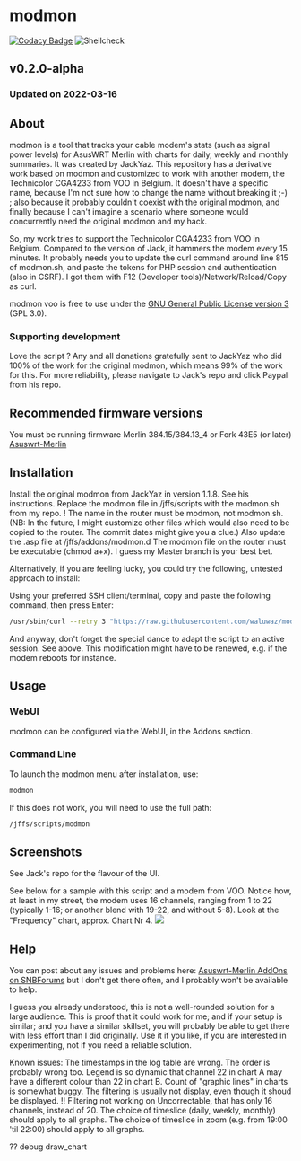 # modmon
[![Codacy Badge](https://api.codacy.com/project/badge/Grade/91af8db9cd354643a8ef6a7117be90fb)](https://www.codacy.com/app/jackyaz/modmon?utm_source=github.com&amp;utm_medium=referral&amp;utm_content=jackyaz/modmon&amp;utm_campaign=Badge_Grade)
![Shellcheck](https://github.com/jackyaz/modmon/actions/workflows/shellcheck.yml/badge.svg)

## v0.2.0-alpha
### Updated on 2022-03-16
## About
modmon is a tool that tracks your cable modem's stats (such as signal power levels) for AsusWRT Merlin with charts for daily, weekly and monthly summaries. It was created by JackYaz. This repository has a derivative work based on modmon and customized to work with another modem, the Technicolor CGA4233 from VOO in Belgium. It doesn't have a specific name, because I'm not sure how to change the name without breaking it   ;-)  ; also because it probably couldn't coexist with the original modmon, and finally because I can't imagine a scenario where someone would concurrently need the original modmon and my hack.

So, my work tries to support the Technicolor CGA4233 from VOO in Belgium. Compared to the version of Jack, it hammers the modem every 15 minutes. It probably needs you to update the curl command around line 815 of modmon.sh, and paste the tokens for PHP session and authentication (also in CSRF). I got them with F12 (Developer tools)/Network/Reload/Copy as curl. 

modmon voo is free to use under the [GNU General Public License version 3](https://opensource.org/licenses/GPL-3.0) (GPL 3.0).

### Supporting development
Love the script ? Any and all donations gratefully sent to JackYaz who did 100% of the work for the original modmon, which means 99% of the work for this. For more reliability, please navigate to Jack's repo and click Paypal from his repo.

## Recommended firmware versions
You must be running firmware Merlin 384.15/384.13_4 or Fork 43E5 (or later) [Asuswrt-Merlin](https://www.asuswrt-merlin.net/)

## Installation
Install the original modmon from JackYaz in version 1.1.8. See his instructions.
Replace the modmon file in /jffs/scripts with the modmon.sh from my repo. ! The name in the router must be modmon, not modmon.sh.
(NB: In the future, I might customize other files which would also need to be copied to the router. The commit dates might give you a clue.) Also update the .asp file at /jffs/addons/modmon.d
The modmon file on the router must be executable (chmod a+x).
I guess my Master branch is your best bet.

Alternatively, if you are feeling lucky, you could try the following, untested approach to install:

Using your preferred SSH client/terminal, copy and paste the following command, then press Enter:

```sh
/usr/sbin/curl --retry 3 "https://raw.githubusercontent.com/waluwaz/modmon/master/modmon.sh" -o "/jffs/scripts/modmon" && chmod 0755 /jffs/scripts/modmon && /jffs/scripts/modmon install
```

And anyway, don't forget the special dance to adapt the script to an active session. See above. This modification might have to be renewed, e.g. if the modem reboots for instance.

## Usage
### WebUI
modmon can be configured via the WebUI, in the Addons section.

### Command Line
To launch the modmon menu after installation, use:
```sh
modmon
```

If this does not work, you will need to use the full path:
```sh
/jffs/scripts/modmon
```

## Screenshots
See Jack's repo for the flavour of the UI.

See below for a sample with this script and a modem from VOO. Notice how, at least in my street, the modem uses 16 channels, ranging from 1 to 22 (typically 1-16; or another blend with 19-22, and without 5-8). Look at the "Frequency" chart, approx. Chart Nr 4.
![](/documentation/Technicolor_CGA4233_VOO/Screenshot%202022-03-21%20at%2021-53-20%20modmon.png)

## Help
You can post about any issues and problems here: [Asuswrt-Merlin AddOns on SNBForums](https://www.snbforums.com/forums/asuswrt-merlin-addons.60/?prefix_id=21)
but I don't get there often, and I probably won't be available to help.

I guess you already understood, this is not a well-rounded solution for a large audience. This is proof that it could work for me; and if your setup is similar; and you have a similar skillset, you will probably be able to get there with less effort than I did originally. Use it if you like, if you are interested in experimenting, not if you need a reliable solution.

Known issues:
The timestamps in the log table are wrong. The order is probably wrong too.
Legend is so dynamic that channel 22 in chart A may have a different colour than 22 in chart B.
Count of "graphic lines" in charts is somewhat buggy. The filtering is usually not display, even though it shoud be displayed.
!! Filtering not working on Uncorrectable, that has only 16 channels, instead of 20.
The choice of timeslice (daily, weekly, monthly) should apply to all graphs.
The choice of timeslice in zoom (e.g. from 19:00 'til 22:00) should apply to all graphs.

?? debug draw_chart
